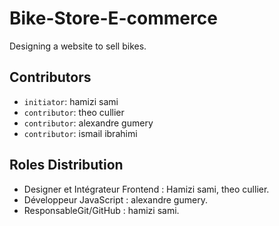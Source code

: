 # Bike-Store-E-commerce

Designing a website to sell bikes.

## Contributors
- `initiator`: hamizi sami
- `contributor`: theo cullier
- `contributor`: alexandre gumery
- `contributor`: ismail ibrahimi

## Roles Distribution

- Designer et Intégrateur Frontend : Hamizi sami, theo cullier.
- Développeur JavaScript : alexandre gumery.
- ResponsableGit/GitHub : hamizi sami.
  

